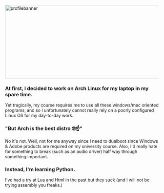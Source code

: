 
<img width="1700" height="240" alt="profilebanner" src="https://github.com/user-attachments/assets/4f62a31a-2036-4759-bd5c-474bed73d653" />

### At first, I decided to work on Arch Linux for my laptop in my spare time.

Yet tragically, my course requires me to use all these windows/mac oriented programs, and so I unfortunately cannot really rely on a poorly configured Linux OS for my day-to-day work.

### "But Arch is the best distro 🤓☝️"
No it's not. 
Well, not for me anyway since I need to dualboot since Windows & Adobe products are required on my university course. Also, I'd really hate for something to break (such as an audio driver) half way through something important.


### Instead, I'm learning Python.
I've had a try at Lua and Html in the past but they suck (and I will not be trying assembly you freaks.)



<!--
**JohnSilentHill/johnsilenthill** is a ✨ _special_ ✨ repository because its `README.md` (this file) appears on your GitHub profile.

Here are some ideas to get you started:

- 🔭 I’m currently working on ...
- 🌱 I’m currently learning ...
- 👯 I’m looking to collaborate on ...
- 🤔 I’m looking for help with ...
- 💬 Ask me about ...
- 📫 How to reach me: ...
- 😄 Pronouns: ...
- ⚡ Fun fact: ...
-->
